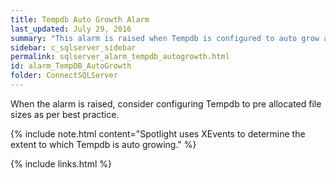 ```yaml
---
title: Tempdb Auto Growth Alarm
last_updated: July 29, 2016
summary: "This alarm is raised when Tempdb is configured to auto grow and a significant number of growth events are detected."
sidebar: c_sqlserver_sidebar
permalink: sqlserver_alarm_tempdb_autogrowth.html
id: alarm_TempDB_AutoGrowth
folder: ConnectSQLServer
---
```




When the alarm is raised, consider configuring Tempdb to pre allocated file sizes as per best practice.

{% include note.html content="Spotlight uses XEvents to determine the extent to which Tempdb is auto growing." %}

 {% include links.html %}
